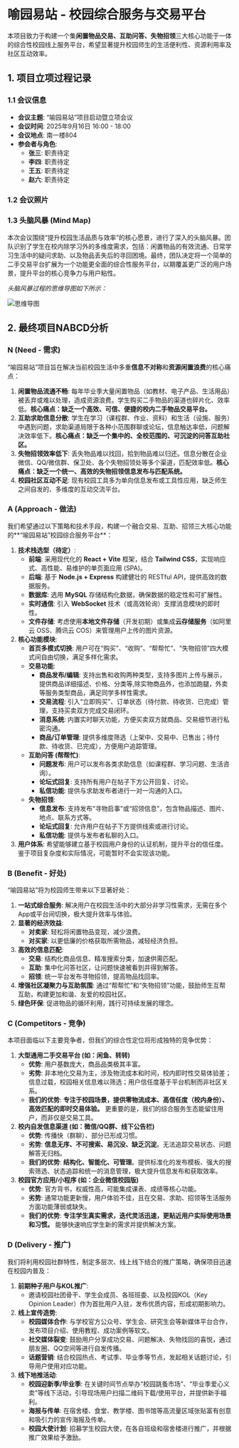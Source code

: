 

# 喻园易站 - 校园综合服务与交易平台

本项目致力于构建一个集**闲置物品交易、互助问答、失物招领**三大核心功能于一体的综合性校园线上服务平台，希望显著提升校园师生的生活便利性、资源利用率及社区互动效率。

## 1\. 项目立项过程记录

### 1.1 会议信息

  * **会议主题**: “喻园易站”项目启动暨立项会议
  * **会议时间**: 2025年9月16日 16:00 - 18:00
  * **会议地点**: 南一楼804
  * **参会者与角色**:
      * **张三**: 职责待定
      * **李四**: 职责待定
      * **王五**: 职责待定
      * **赵六**: 职责待定

### 1.2 会议照片




### 1.3 头脑风暴 (Mind Map)

本次会议围绕“提升校园生活品质与效率”的核心愿景，进行了深入的头脑风暴。团队识别了学生在校内除学习外的多维度需求，包括：闲置物品的有效流通、日常学习生活中的疑问求助、以及物品丢失后的寻回困境。最终，团队决定将一个简单的二手交易平台扩展为一个功能更全面的综合性服务平台，以期覆盖更广泛的用户场景，提升平台的核心竞争力与用户粘性。

*头脑风暴过程的思维导图如下所示：*

![思维导图](https://foruda.gitee.com/images/1758860250191194290/7aef6c75_13677089.jpeg "喻园易站 思维导图.jpeg")

## 2\. 最终项目NABCD分析

### N (Need - 需求)

“喻园易站”项目旨在解决当前校园生活中多重**信息不对称**和**资源闲置浪费**的核心痛点：

1.  **闲置物品流通不畅**: 每年毕业季大量闲置物品（如教材、电子产品、生活用品）被丢弃或难以处理，造成资源浪费。学生购买二手物品的渠道也碎片化、效率低。**核心痛点：缺乏一个高效、可信、便捷的校内二手物品交易平台。**
2.  **互助求助信息分散**: 学生在学习（课程群、作业、资料）和生活（设施、服务）中遇到问题，求助渠道局限于各种小范围群聊或论坛，信息触达率低，问题解决效率低下。**核心痛点：缺乏一个集中的、全校范围的、可沉淀的问答互助社区。**
3.  **失物招领效率低下**: 丢失物品难以找回，拾到物品难以归还。信息分散在企业微信、QQ/微信群、保卫处、各个失物招领处等多个渠道，匹配效率低。**核心痛点：缺乏一个统一、高效的失物招领信息发布与匹配系统。**
4.  **校园社区互动不足**: 现有校园工具多为单向信息发布或工具性应用，缺乏师生之间自发的、多维度的互动交流平台。

### A (Approach - 做法)

我们希望通过以下策略和技术手段，构建一个融合交易、互助、招领三大核心功能的**“喻园易站”校园综合服务平台**：

1.  **技术栈选型（待定）**:
      * **前端**: 采用现代化的 **React + Vite** 框架，结合 **Tailwind CSS**，实现响应式、高性能、易维护的单页面应用 (SPA)。
      * **后端**: 基于 **Node.js + Express** 构建健壮的 RESTful API，提供高效的数据服务。
      * **数据库**: 选用 **MySQL** 存储结构化数据，确保数据的稳定性和可扩展性。
      * **实时通信**: 引入 **WebSocket** 技术（或高效轮询）支撑消息模块的即时性。
      * **文件存储**: 考虑使用**本地文件存储**（开发初期）或集成**云存储服务**（如阿里云 OSS、腾讯云 COS）来管理用户上传的图片资源。
2.  **核心功能模块**:
      * **首页多模式切换**: 用户可在“购买”、“收购”、“帮帮忙”、“失物招领”四大模式间自由切换，满足多样化需求。
      * **交易功能**:
          * **商品发布/编辑**: 支持出售和收购两种类型，支持多图片上传与展示，提供商品详细描述、价格、分类等,除实物商品外，也添加跑腿，外卖等服务类型商品，满足同学多样性需求。
          * **交易流程**: 引入“立即购买”、订单状态（待付款、待收货、已完成）管理，支持买卖双方完成交易闭环。
          * **消息系统**: 内置实时聊天功能，方便买卖双方就商品、交易细节进行私密沟通。
          * **商品/订单管理**: 提供多维度筛选（上架中、交易中、已售出；待付款、待收货、已完成），方便用户追踪管理。
      * **互助问答 (帮帮忙)**:
          * **问题发布**: 用户可以发布各类求助信息（如课程群、学习问题、生活咨询）。
          * **论坛式回复**: 支持所有用户在帖子下方公开回复、讨论。
          * **私信功能**: 提供与求助发布者进行一对一沟通的入口。
      * **失物招领**:
          * **信息发布**: 支持发布“寻物启事”或“招领信息”，包含物品描述、图片、地点、联系方式等。
          * **论坛式回复**: 允许用户在帖子下方提供线索或进行讨论。
          * **私信功能**: 提供与发布者私聊的入口。
3.  **用户体系**: 希望能够建立基于校园用户身份的认证机制，提升平台的信任度。鉴于项目复杂度和实际情况，可能暂时不会实现该功能。

### B (Benefit - 好处)

“喻园易站”将为校园师生带来以下显著好处：

1.  **一站式综合服务**: 解决用户在校园生活中的大部分非学习性需求，无需在多个App或平台间切换，极大提升效率与体验。
2.  **显著的经济效益**:
      * **对卖家**: 轻松将闲置物品变现，减少浪费。
      * **对买家**: 以更低廉的价格获取所需物品，减轻经济负担。
3.  **高效的信息匹配**:
      * **交易**: 结构化商品信息、精准搜索分类，加速供需匹配。
      * **互助**: 集中化问答社区，让问题快速被看到并得到解答。
      * **招领**: 统一平台发布寻物招领，提高物品找回率。
4.  **增强社区凝聚力与互助氛围**: 通过“帮帮忙”和“失物招领”功能，鼓励师生互帮互助，构建更加和谐、友爱的校园社区。
5.  **绿色环保**: 促进物品的循环利用，践行可持续发展的理念。

### C (Competitors - 竞争)

本项目面临以下主要竞争者，但我们的综合性定位将形成独特的竞争优势：

1.  **大型通用二手交易平台 (如：闲鱼、转转)**
      * **优势**: 用户基数庞大，商品品类极其丰富。
      * **劣势**: 非本地化交易为主，涉及物流成本和时间，校内即时性交易体验差；信息过载，校园相关信息难以筛选；用户信任度基于平台机制而非社区关系。
      * **我们的优势**: **专注于校园场景，提供零物流成本、高信任度（校内身份）、高效匹配的即时交易体验。** 更重要的是，我们的综合服务生态能留住用户，而非仅是交易工具。
2.  **校内自发信息渠道 (如：微信/QQ群、线下公告栏)**
      * **优势**: 传播快（群聊）、部分已形成习惯。
      * **劣势**: **信息无序、不可搜索、易沉没、缺乏沉淀**。无法追踪交易状态、问题解答无归档。
      * **我们的优势**: **结构化、智能化、可管理**。提供标准化的发布模板、强大的搜索筛选、状态追踪和统一的消息管理，极大提升信息发布和获取效率。
3.  **校园官方应用/小程序 (如：企业微信校园版)**
      * **优势**: 官方背书，权威性高，可能集成课表、成绩等核心功能。
      * **劣势**: 通常功能更新慢，用户体验不佳，且在交易、求助、招领等生活服务方面功能薄弱或缺失。
      * **我们的优势**: **专注学生真实需求，迭代灵活迅速，更贴近用户实际使用场景和习惯。** 能够快速响应学生新的需求并提供解决方案。

### D (Delivery - 推广)

我们将利用校园社群特性，制定多层次、线上线下结合的推广策略，确保项目迅速在校园内普及：

1.  **前期种子用户与KOL推广**:
      * 邀请校园社团骨干、学生会成员、各班班委、以及校园KOL（Key Opinion Leader）作为首批用户入驻，发布优质内容，形成初期影响力。
2.  **线上宣传造势**:
      * **校园媒体合作**: 与学校官方公众号、学生会、研究生会等新媒体平台合作，发布项目介绍、使用教程、成功案例等软文。
      * **社交媒体裂变**: 鼓励用户分享成功交易、问题解决、失物找回的喜悦，通过朋友圈、QQ空间等进行自发传播。
      * **话题营销**: 结合校园热点、考试季、毕业季等节点，发起相关话题讨论，引导用户使用对应功能。
3.  **线下地推活动**:
      * **校园迎新季/毕业季**: 在关键时间节点举办“校园跳蚤市场”、“毕业季爱心义卖”等线下活动，引导现场用户扫描二维码下载/使用平台，并提供新手福利。
      * **海报与传单**: 在宿舍楼、食堂、教学楼、图书馆等高流量区域张贴富有创意和吸引力的宣传海报及传单。
      * **校园大使计划**: 招募学生校园大使，在各自班级和宿舍楼进行推广，并根据推广效果给予激励。
